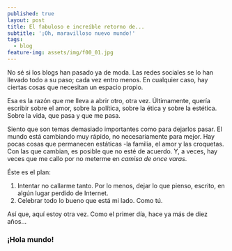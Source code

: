 ```yaml
---
published: true
layout: post
title: El fabuloso e increíble retorno de...
subtitle: '¡Oh, maravilloso nuevo mundo!'
tags:
  - blog
feature-img: assets/img/f00_01.jpg
---
```

No sé si los blogs han pasado ya de moda. Las redes sociales se lo han llevado todo a su paso; cada vez entro menos. En cualquier caso, hay ciertas cosas que necesitan un espacio propio.

Esa es la razón que me lleva a abrir otro, otra vez. Últimamente, quería escribir sobre el amor, sobre la política, sobre la ética y sobre la estética. Sobre la vida, que pasa y que me pasa. 

Siento que son temas demasiado importantes como para dejarlos pasar. El mundo está cambiando muy rápido, no necesariamente para mejor. Hay pocas cosas que permanecen estáticas -la familia, el amor y las croquetas. Con las que cambian, es posible que no esté de acuerdo. Y, a veces, hay veces que me callo por no meterme en _camisa de once varas_. 

Éste es el plan:  
1. Intentar no callarme tanto. Por lo menos, dejar lo que pienso, escrito, en algún lugar perdido de Internet.
2. Celebrar todo lo bueno que está mi lado. Como tú.

Así que, aquí estoy otra vez. Como el primer día, hace ya más de diez años...

### ¡Hola mundo!

